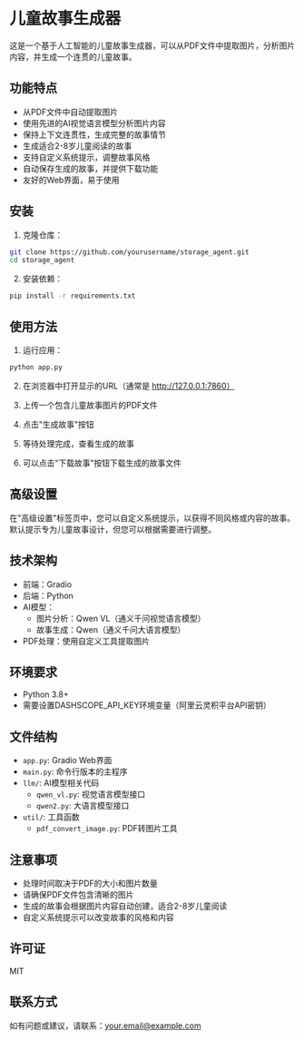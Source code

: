 # 儿童故事生成器

这是一个基于人工智能的儿童故事生成器，可以从PDF文件中提取图片，分析图片内容，并生成一个连贯的儿童故事。

## 功能特点

- 从PDF文件中自动提取图片
- 使用先进的AI视觉语言模型分析图片内容
- 保持上下文连贯性，生成完整的故事情节
- 生成适合2-8岁儿童阅读的故事
- 支持自定义系统提示，调整故事风格
- 自动保存生成的故事，并提供下载功能
- 友好的Web界面，易于使用

## 安装

1. 克隆仓库：

```bash
git clone https://github.com/yourusername/storage_agent.git
cd storage_agent
```

2. 安装依赖：

```bash
pip install -r requirements.txt
```

## 使用方法

1. 运行应用：

```bash
python app.py
```

2. 在浏览器中打开显示的URL（通常是 http://127.0.0.1:7860）

3. 上传一个包含儿童故事图片的PDF文件

4. 点击"生成故事"按钮

5. 等待处理完成，查看生成的故事

6. 可以点击"下载故事"按钮下载生成的故事文件

## 高级设置

在"高级设置"标签页中，您可以自定义系统提示，以获得不同风格或内容的故事。默认提示专为儿童故事设计，但您可以根据需要进行调整。

## 技术架构

- 前端：Gradio
- 后端：Python
- AI模型：
  - 图片分析：Qwen VL（通义千问视觉语言模型）
  - 故事生成：Qwen（通义千问大语言模型）
- PDF处理：使用自定义工具提取图片

## 环境要求

- Python 3.8+
- 需要设置DASHSCOPE_API_KEY环境变量（阿里云灵积平台API密钥）

## 文件结构

- `app.py`: Gradio Web界面
- `main.py`: 命令行版本的主程序
- `llm/`: AI模型相关代码
  - `qwen_vl.py`: 视觉语言模型接口
  - `qwen2.py`: 大语言模型接口
- `util/`: 工具函数
  - `pdf_convert_image.py`: PDF转图片工具

## 注意事项

- 处理时间取决于PDF的大小和图片数量
- 请确保PDF文件包含清晰的图片
- 生成的故事会根据图片内容自动创建，适合2-8岁儿童阅读
- 自定义系统提示可以改变故事的风格和内容

## 许可证

MIT

## 联系方式

如有问题或建议，请联系：your.email@example.com 